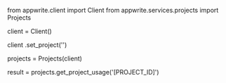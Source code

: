 from appwrite.client import Client
from appwrite.services.projects import Projects

client = Client()

client
    .set_project('')

projects = Projects(client)

result = projects.get_project_usage('[PROJECT_ID]')
